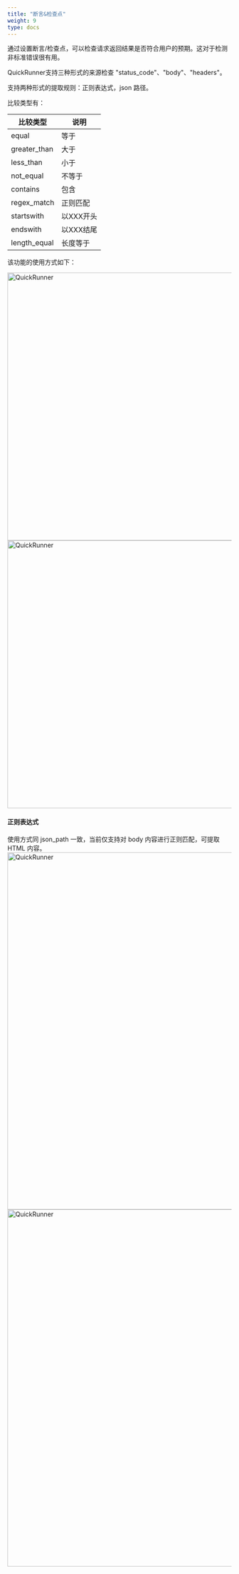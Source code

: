 ```yaml
---
title: "断言&检查点"
weight: 9
type: docs
---
```

通过设置断言/检查点，可以检查请求返回结果是否符合用户的预期。这对于检测非标准错误很有用。

QuickRunner支持三种形式的来源检查 "status_code"、"body"、"headers"。<br/>

支持两种形式的提取规则：正则表达式，json 路径。

比较类型有：

|        比较类型 | 说明    |
|   ------------ | --------- |
|   equal        | 等于    |
|   greater_than | 大于    |
|   less_than    | 小于    |
|   not_equal    | 不等于 |
|   contains     | 包含    |
|   regex_match  | 正则匹配 |
|   startswith   | 以XXX开头 |
|   endswith     | 以XXX结尾 |
|   length_equal | 长度等于 |

该功能的使用方式如下：

<img src="/image/QuickRunner/direction/assert-check1.png" alt="QuickRunner" width="600">

<img src="/image/QuickRunner/direction/assert-check2.png" alt="QuickRunner" width="600">

#### 正则表达式

使用方式同 json_path 一致，当前仅支持对 body 内容进行正则匹配，可提取 HTML 内容。
<img src="/image/QuickRunner/direction/correlation_regx1.png" alt="QuickRunner" width="800">
<img src="/image/QuickRunner/direction/correlation_regx.png" alt="QuickRunner" width="800">
